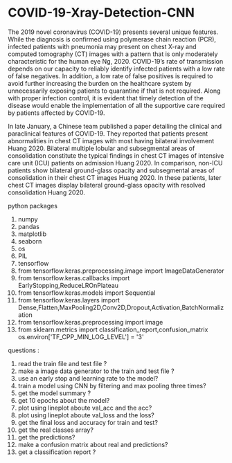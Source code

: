 # COVID-19-Xray-Detection-CNN

The 2019 novel coronavirus (COVID-19) presents several unique features. While the diagnosis is confirmed using polymerase chain reaction (PCR), infected patients with pneumonia may present on chest X-ray and computed tomography (CT) images with a pattern that is only moderately characteristic for the human eye Ng, 2020. COVID-19’s rate of transmission depends on our capacity to reliably identify infected patients with a low rate of false negatives. In addition, a low rate of false positives is required to avoid further increasing the burden on the healthcare system by unnecessarily exposing patients to quarantine if that is not required. Along with proper infection control, it is evident that timely detection of the disease would enable the implementation of all the supportive care required by patients affected by COVID-19.

In late January, a Chinese team published a paper detailing the clinical and paraclinical features of COVID-19. They reported that patients present abnormalities in chest CT images with most having bilateral involvement Huang 2020. Bilateral multiple lobular and subsegmental areas of consolidation constitute the typical findings in chest CT images of intensive care unit (ICU) patients on admission Huang 2020. In comparison, non-ICU patients show bilateral ground-glass opacity and subsegmental areas of consolidation in their chest CT images Huang 2020. In these patients, later chest CT images display bilateral ground-glass opacity with resolved consolidation Huang 2020.


python packages 
1) numpy
2) pandas
3) matplotlib
4) seaborn
5) os
6) PIL
7) tensorflow
8) from tensorflow.keras.preprocessing.image import ImageDataGenerator
9) from tensorflow.keras.callbacks import EarlyStopping,ReduceLROnPlateau
10) from tensorflow.keras.models import Sequential
11) from tensorflow.keras.layers import Dense,Flatten,MaxPooling2D,Conv2D,Dropout,Activation,BatchNormalization
12) from tensorflow.keras.preprocessing import image
13) from sklearn.metrics import classification_report,confusion_matrix
os.environ['TF_CPP_MIN_LOG_LEVEL'] = '3'

questions :
1) read the train file and test file ?
2) make a image data generator to the train and test file ?
3) use an early stop and learning rate to the model?
4) train a model using CNN by filtering and max pooling three times?
5) get the model summary ?
6) get 10 epochs about the model?
7) plot using lineplot aboute val_acc and the acc?
8) plot using lineplot aboute val_loss and the loss?
9) get the final loss and accuracy for train and test?
10) get the real classes array?
11) get the predictions?
12) make a confusion matrix about real and predictions?
13) get a classification report ?
